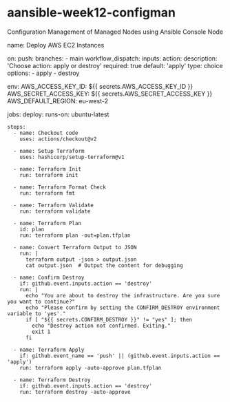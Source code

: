 # aansible-week12-configman
Configuration Management of Managed Nodes using Ansible Console Node


name: Deploy AWS EC2 Instances

on:
  push:
    branches:
      - main
  workflow_dispatch:
    inputs:
      action:
        description: 'Choose action: apply or destroy'
        required: true
        default: 'apply'
        type: choice
        options:
          - apply
          - destroy

env:
  AWS_ACCESS_KEY_ID: ${{ secrets.AWS_ACCESS_KEY_ID }}
  AWS_SECRET_ACCESS_KEY: ${{ secrets.AWS_SECRET_ACCESS_KEY }}
  AWS_DEFAULT_REGION: eu-west-2
  
jobs:
  deploy:
    runs-on: ubuntu-latest

    steps:
      - name: Checkout code
        uses: actions/checkout@v2

      - name: Setup Terraform
        uses: hashicorp/setup-terraform@v1

      - name: Terraform Init
        run: terraform init

      - name: Terraform Format Check
        run: terraform fmt

      - name: Terraform Validate
        run: terraform validate

      - name: Terraform Plan
        id: plan
        run: terraform plan -out=plan.tfplan

      - name: Convert Terraform Output to JSON
        run: |
          terraform output -json > output.json
          cat output.json  # Output the content for debugging
    
      - name: Confirm Destroy 
        if: github.event.inputs.action == 'destroy'
        run: | 
          echo "You are about to destroy the infrastructure. Are you sure you want to continue?" 
          echo "Please confirm by setting the CONFIRM_DESTROY environment variable to 'yes'." 
          if [ "${{ secrets.CONFIRM_DESTROY }}" != "yes" ]; then 
            echo "Destroy action not confirmed. Exiting." 
            exit 1 
          fi
                       
      - name: Terraform Apply
        if: github.event_name == 'push' || (github.event.inputs.action == 'apply')
        run: terraform apply -auto-approve plan.tfplan

      - name: Terraform Destroy
        if: github.event.inputs.action == 'destroy'
        run: terraform destroy -auto-approve
